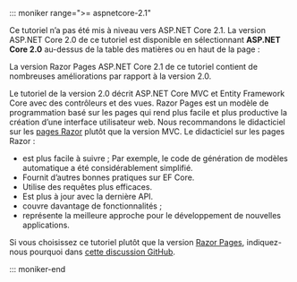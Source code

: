 ::: moniker range=">= aspnetcore-2.1"

Ce tutoriel n’a pas été mis à niveau vers ASP.NET Core 2.1. La version ASP.NET Core 2.0 de ce tutoriel est disponible en sélectionnant **ASP.NET Core 2.0** au-dessus de la table des matières ou en haut de la page :

La version Razor Pages ASP.NET Core 2.1 de ce tutoriel contient de nombreuses améliorations par rapport à la version 2.0.

Le tutoriel de la version 2.0 décrit ASP.NET Core MVC et Entity Framework Core avec des contrôleurs et des vues. Razor Pages est un modèle de programmation basé sur les pages qui rend plus facile et plus productive la création d’une interface utilisateur web. Nous recommandons le didacticiel sur les [pages Razor](xref:data/ef-rp/intro) plutôt que la version MVC. Le didacticiel sur les pages Razor :

* est plus facile à suivre ; Par exemple, le code de génération de modèles automatique a été considérablement simplifié.
* Fournit d’autres bonnes pratiques sur EF Core.
* Utilise des requêtes plus efficaces.
* Est plus à jour avec la dernière API.
* couvre davantage de fonctionnalités ;
* représente la meilleure approche pour le développement de nouvelles applications.

Si vous choisissez ce tutoriel plutôt que la version [Razor Pages](xref:data/ef-rp/intro), indiquez-nous pourquoi dans [cette discussion GitHub](https://github.com/aspnet/Docs/issues/6146).

::: moniker-end
